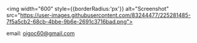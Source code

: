 

<img width="600" style={{borderRadius:'px'}} alt="Screenshot" src="https://user-images.githubusercontent.com/83244477/225281485-7f5a5cb2-68cb-4bbe-9b6e-2691c3716bad.png">

email: oigoc60@gmail.com
